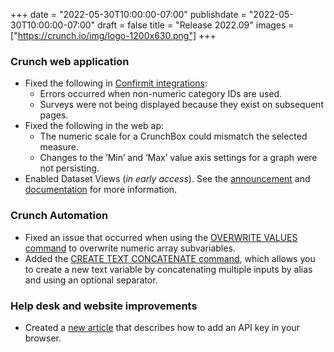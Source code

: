 +++
date = "2022-05-30T10:00:00-07:00"
publishdate = "2022-05-30T10:00:00-07:00"
draft = false
title = "Release 2022.09"
images = ["https://crunch.io/img/logo-1200x630.png"]
+++

### Crunch web application

- Fixed the following in [Confirmit integrations](https://help.crunch.io/hc/en-us/articles/360060784772-How-to-import-from-Confirmit-into-Crunch):
    - Errors occurred when non-numeric category IDs are used.
    - Surveys were not being displayed because they exist on subsequent pages.
- Fixed the following in the web ap:
    - The numeric scale for a CrunchBox could mismatch the selected measure.
    - Changes to the ‘Min’ and ‘Max’ value axis settings for a graph were not persisting.
- Enabled Dataset Views (*in early access*). See the [announcement](https://crunch.io/dev/features/dataset-views/) and [documentation](https://help.crunch.io/hc/en-us/articles/4405522348301-Dataset-Views) for more information.

### Crunch Automation

- Fixed an issue that occurred when using the [OVERWRITE VALUES command](https://help.crunch.io/hc/en-us/articles/360057819011-OVERWRITE-VALUES-command) to overwrite numeric array subvariables.
- Added the [CREATE TEXT CONCATENATE command](https://help.crunch.io/hc/en-us/articles/6354863541133-CREATE-TEXT-CONCATENATE-command), which allows you to create a new text variable by concatenating multiple inputs by alias and using an optional separator.

### Help desk and website improvements

- Created a [new article](https://help.crunch.io/hc/en-us/articles/6134285384205-Adding-an-API-key-in-the-browser) that describes how to add an API key in your browser.
